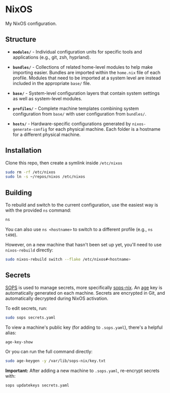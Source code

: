 # NixOS

My NixOS configuration.

## Structure

- **`modules/`** - Individual configuration units for specific tools and applications (e.g., git, zsh, hyprland).

- **`bundles/`** - Collections of related home-level modules to help make importing easier. Bundles are imported within the `home.nix` file of each profile. Modules that need to be imported at a system level are instead included in the appropriate `base/` file.

- **`base/`** - System-level configuration layers that contain system settings as well as system-level modules.

- **`profiles/`** - Complete machine templates combining system configuration from `base/` with user configuration from `bundles/`.

- **`hosts/`** - Hardware-specific configurations generated by `nixos-generate-config` for each physical machine. Each folder is a hostname for a different physical machine.

## Installation

Clone this repo, then create a symlink inside `/etc/nixos`

```sh
sudo rm -rf /etc/nixos
sudo ln -s ~/repos/nixos /etc/nixos
```

## Building

To rebuild and switch to the current configuration, use the easiest way is with the provided `ns` command:

```sh
ns
```

You can also use `ns <hostname>` to switch to a different profile (e.g., `ns t490`).

However, on a new machine that hasn't been set up yet, you'll need to use `nixos-rebuild` directly:

```sh
sudo nixos-rebuild switch --flake /etc/nixos#<hostname>
```

## Secrets

[SOPS](https://github.com/getsops/sops) is used to manage secrets, more specifically [sops-nix](https://github.com/Mic92/sops-nix). An [age](https://github.com/FiloSottile/age) key is automatically generated on each machine. Secrets are encrypted in Git, and automatically decrypted during NixOS activation.

To edit secrets, run:

```sh
sudo sops secrets.yaml
```

To view a machine's public key (for adding to `.sops.yaml`), there's a helpful alias:

```sh
age-key-show
```

Or you can run the full command directly:

```sh
sudo age-keygen -y /var/lib/sops-nix/key.txt
```

**Important:** After adding a new machine to `.sops.yaml`, re-encrypt secrets with:

```sh
sops updatekeys secrets.yaml
```
